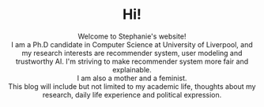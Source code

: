 # 

# <center> Hi!
<center> Welcome to Stephanie's website! 
<center> I am a Ph.D candidate in Computer Science at University of Liverpool, and my research interests are recommender system, user modeling and trustworthy AI. I'm striving to make recommender system more fair and explainable.
<center> I am also a mother and a feminist. 
<center> This blog will include but not limited to my academic life, thoughts about my research, daily life experience and political expression.
